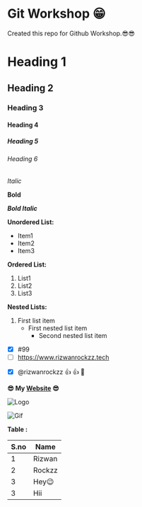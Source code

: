 # Git Workshop 😁

Created this repo for Github Workshop.😎😎

<!-- Comments in README.md file  -->

# Heading 1
## Heading 2
### Heading 3
#### Heading 4
##### Heading 5
###### Heading 6

*Italic*

**Bold**

***Bold Italic***

**Unordered List:**

- Item1
- Item2
- Item3

**Ordered List:**

1. List1
2. List2
3. List3

**Nested Lists:**

1. First list item
   - First nested list item
     - Second nested list item

<!--  Disabled Radio Button -->
- [x] #99
- [ ] https://www.rizwanrockzz.tech
<!--  Emoji Codes :+1: -> Thumb & :tada: -> Party Pop -->
- [x] @rizwanrockzz :+1: :+1: :tada:

**😎 My [Website](https://www.rizwanrockzz.tech) 😎**

![Logo](https://rizwanrockzz.github.io/i/gradient-logo.png)

![Gif](https://tinyurl.com/kk47uptk) 

**Table :**

S.no|Name
----|----
1|Rizwan
2|Rockzz
3|Hey😉
3|Hii



